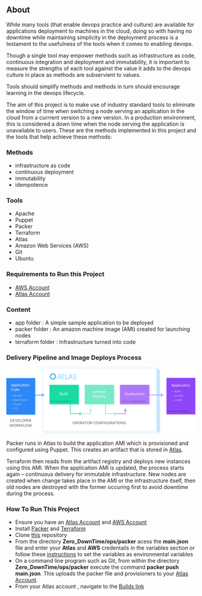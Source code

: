 ## About

While many tools (that enable devops practice and culture) are available for applications deployment to machines in the cloud, doing so with having no downtime while maintaining simplicity in the deployment process is a testament to the usefulness of the tools when it comes to enabling devops.

Though a single tool may empower methods such as infrastructure as code, continuous integration and deployment and immutability, it is important to measure the strengths of each tool against the value it adds to the devops culture in place as methods are subservient to values.

Tools should simplify methods and methods in turn should encourage learning in the devops lifecycle.

The aim of this project is to make use of industry standard tools to eliminate the window of time  when switching a node serving an application in the cloud from a currrent version to a new version. In a production environment, this is considered a down time when the node serving the application is unavailable to users. These are the methods implemented in this project and the tools that help achieve these methods:


### Methods
- infrastructure as code
- continuous deployment
- immutability
- idempotence

### Tools
- Apache
- Puppet
- Packer
- Terraform
- Atlas
- Amazon Web Services (AWS)
- Git
- Ubuntu

### Requirements to Run this Project
- [AWS Account](https://console.aws.amazon.com/) 
- [Atlas Account](https://atlas.hashicorp.com/account/new)

### Content
- app folder : A simple sample application to be deployed
- packer folder : An amazon machine image (AMI) created for launching nodes
- terraform folder : Infrastructure turned into code

### Delivery Pipeline and Image Deploys Process

![Delivery Flow](/workflow.jpg)

Packer runs in Atlas to build the application AMI which is provisioned and configured using Puppet. This creates an  artifact that is stored in [Atlas](https://atlas.hashicorp.com). 

Terraform then reads from the artifact registry and deploys new instances using this AMI. When the application AMI is updated, the process starts again – continuous delivery for immutable infrastructure. New nodes are created when change takes place in the AMI or the infrastructure itself, then old nodes are destroyed with the former occuring first to avoid downtime during the process.


### How To Run This Project
- Ensure you have an [Atlas Account](https://atlas.hashicorp.com/account/new) and [AWS Account](https://console.aws.amazon.com/)
- Install [Packer](https://www.packer.io/downloads.html) and [Terraform](https://www.terraform.io/downloads.html)
- Clone [this](https://github.com/CruzanCaramele/ZeroDownTime) repository
- From the directory **Zero_DownTime/ops/packer** acess the **main.json** file and enter your **Atlas** and **AWS** credentails in the variables section or follow these [instructions](https://www.packer.io/docs/templates/user-variables.html) to set the variables as environmental variables
- On a command line program such as Git, from within the directory **Zero_DownTime/ops/packer** execute the command **packer push main.json**. This uploads the packer file and provisioners to your [Atlas Account](https://atlas.hashicorp.com).
- From your Atlas account , navigate to the [Builds link](https://atlas.hashicorp.com/builds)